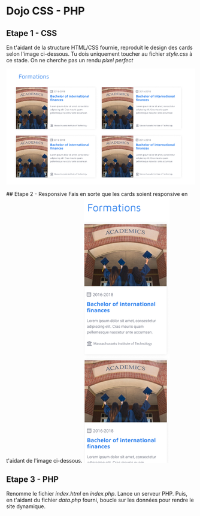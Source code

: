 # Dojo CSS - PHP

## Etape 1 - CSS
En t'aidant de la structure HTML/CSS fournie, reproduit le design des cards selon l'image ci-dessous. Tu dois uniquement toucher au fichier *style.css* à ce stade. On ne cherche pas un rendu *pixel perfect*

![](cssDojo.png)

## Etape 2 - Responsive
Fais en sorte que les cards soient responsive en t'aidant de l'image ci-dessous. 
![](cssDojoResponsive.png)

## Etape 3 - PHP
Renomme le fichier *index.html* en *index.php*. Lance un serveur PHP.
Puis, en t'aidant du fichier *data.php* fourni, boucle sur les données pour rendre le site dynamique.
